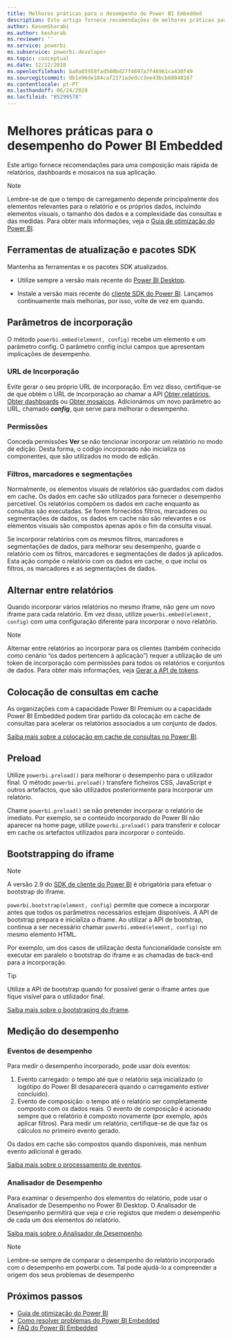 ```yaml
---
title: Melhores práticas para o desempenho do Power BI Embedded
description: Este artigo fornece recomendações de melhores práticas para a análise incorporada
author: KesemSharabi
ms.author: kesharab
ms.reviewer: ''
ms.service: powerbi
ms.subservice: powerbi-developer
ms.topic: conceptual
ms.date: 12/12/2018
ms.openlocfilehash: ba0a85958fad500bd27f4697a7f46961ca430f49
ms.sourcegitcommit: 0b1e96de184caf2371adedcc3ee43bcb88048187
ms.contentlocale: pt-PT
ms.lasthandoff: 06/24/2020
ms.locfileid: "85299578"
---
```

# <a name="power-bi-embedded-performance-best-practices"></a>Melhores práticas para o desempenho do Power BI Embedded

Este artigo fornece recomendações para uma composição mais rápida de relatórios, dashboards e mosaicos na sua aplicação.

> [!Note]
> Lembre-se de que o tempo de carregamento depende principalmente dos elementos relevantes para o relatório e os próprios dados, incluindo elementos visuais, o tamanho dos dados e a complexidade das consultas e das medidas. Para obter mais informações, veja o [Guia de otimização do Power BI](../../guidance/power-bi-optimization.md).

## <a name="update-tools-and-sdk-packages"></a>Ferramentas de atualização e pacotes SDK

Mantenha as ferramentas e os pacotes SDK atualizados.

* Utilize sempre a versão mais recente do [Power BI Desktop](https://powerbi.microsoft.com/desktop/).

* Instale a versão mais recente do [cliente SDK do Power BI](https://github.com/Microsoft/PowerBI-JavaScript). Lançamos continuamente mais melhorias, por isso, volte de vez em quando.

## <a name="embed-parameters"></a>Parâmetros de incorporação

O método `powerbi.embed(element, config)` recebe um elemento e um parâmetro config. O parâmetro config inclui campos que apresentam implicações de desempenho.

### <a name="embed-url"></a>URL de Incorporação

Evite gerar o seu próprio URL de incorporação. Em vez disso, certifique-se de que obtém o URL de Incorporação ao chamar a API [Obter relatórios](/rest/api/power-bi/reports/getreportsingroup), [Obter dashboards](/rest/api/power-bi/dashboards/getdashboardsingroup) ou [Obter mosaicos](/rest/api/power-bi/dashboards/gettilesingroup). Adicionámos um novo parâmetro ao URL, chamado **_config_**, que serve para melhorar o desempenho.

### <a name="permissions"></a>Permissões

Conceda permissões **Ver** se não tencionar incorporar um relatório no modo de edição. Desta forma, o código incorporado não inicializa os componentes, que são utilizados no modo de edição.

### <a name="filters-bookmarks-and-slicers"></a>Filtros, marcadores e segmentações

Normalmente, os elementos visuais de relatórios são guardados com dados em cache. Os dados em cache são utilizados para fornecer o desempenho percetível. Os relatórios compõem os dados em cache enquanto as consultas são executadas. Se forem fornecidos filtros, marcadores ou segmentações de dados, os dados em cache não são relevantes e os elementos visuais são compostos apenas após o fim da consulta visual.

Se incorporar relatórios com os mesmos filtros, marcadores e segmentações de dados, para melhorar seu desempenho, guarde o relatório com os filtros, marcadores e segmentações de dados já aplicados. Esta ação compõe o relatório com os dados em cache, o que inclui os filtros, os marcadores e as segmentações de dados.

## <a name="switching-between-reports"></a>Alternar entre relatórios

Quando incorporar vários relatórios no mesmo iframe, não gere um novo iframe para cada relatório. Em vez disso, utilize `powerbi.embed(element, config)` com uma configuração diferente para incorporar o novo relatório.

> [!NOTE]
> Alternar entre relatórios ao incorporar para os clientes (também conhecido como cenário “os dados pertencem à aplicação”) requer a utilização de um token de incorporação com permissões para todos os relatórios e conjuntos de dados. Para obter mais informações, veja [Gerar a API de tokens](https://docs.microsoft.com/rest/api/power-bi/embedtoken/generatetoken).

## <a name="query-caching"></a>Colocação de consultas em cache

As organizações com a capacidade Power BI Premium ou a capacidade Power BI Embedded podem tirar partido da colocação em cache de consultas para acelerar os relatórios associados a um conjunto de dados.

[Saiba mais sobre a colocação em cache de consultas no Power BI](../../connect-data/power-bi-query-caching.md).

## <a name="preload"></a>Preload

Utilize `powerbi.preload()` para melhorar o desempenho para o utilizador final. O método `powerbi.preload()` transfere ficheiros CSS, JavaScript e outros artefactos, que são utilizados posteriormente para incorporar um relatório.

Chame `powerbi.preload()` se não pretender incorporar o relatório de imediato. Por exemplo, se o conteúdo incorporado do Power BI não aparecer na home page, utilize `powerbi.preload()` para transferir e colocar em cache os artefactos utilizados para incorporar o conteúdo.

## <a name="bootstrapping-the-iframe"></a>Bootstrapping do iframe

> [!NOTE]
> A versão 2.9 do [SDK de cliente do Power BI](https://github.com/Microsoft/PowerBI-JavaScript) é obrigatória para efetuar o bootstrap do iframe.

`powerbi.bootstrap(element, config)` permite que comece a incorporar antes que todos os parâmetros necessários estejam disponíveis. A API de bootstrap prepara e inicializa o iframe.
Ao utilizar a API de bootstrap, continua a ser necessário chamar `powerbi.embed(element, config)` no mesmo elemento HTML.

Por exemplo, um dos casos de utilização desta funcionalidade consiste em executar em paralelo o bootstrap do iframe e as chamadas de back-end para a incorporação.
> [!TIP]
> Utilize a API de bootstrap quando for possível gerar o iframe antes que fique visível para o utilizador final.

[Saiba mais sobre o bootstraping do iframe](https://github.com/Microsoft/PowerBI-JavaScript/wiki/Bootstrap-For-Better-Performance).

## <a name="measure-performance"></a>Medição do desempenho

### <a name="performance-events"></a>Eventos de desempenho

Para medir o desempenho incorporado, pode usar dois eventos:

1. Evento carregado: o tempo até que o relatório seja inicializado (o logótipo do Power BI desaparecerá quando o carregamento estiver concluído).
2. Evento de composição: o tempo até o relatório ser completamente composto com os dados reais. O evento de composição é acionado sempre que o relatório é composto novamente (por exemplo, após aplicar filtros). Para medir um relatório, certifique-se de que faz os cálculos no primeiro evento gerado.

Os dados em cache são compostos quando disponíveis, mas nenhum evento adicional é gerado.

[Saiba mais sobre o processamento de eventos](https://github.com/Microsoft/PowerBI-JavaScript/wiki/Handling-Events).

### <a name="performance-analyzer"></a>Analisador de Desempenho

Para examinar o desempenho dos elementos do relatório, pode usar o Analisador de Desempenho no Power BI Desktop.
O Analisador de Desempenho permitirá que veja e crie registos que medem o desempenho de cada um dos elementos do relatório.

[Saiba mais sobre o Analisador de Desempenho](../../create-reports/desktop-performance-analyzer.md).

> [!NOTE]
> Lembre-se sempre de comparar o desempenho do relatório incorporado com o desempenho em powerbi.com. Tal pode ajudá-lo a compreender a origem dos seus problemas de desempenho

## <a name="next-steps"></a>Próximos passos

* [Guia de otimização do Power BI](../../guidance/power-bi-optimization.md)
* [Como resolver problemas do Power BI Embedded](embedded-troubleshoot.md)
* [FAQ do Power BI Embedded](embedded-faq.md)
